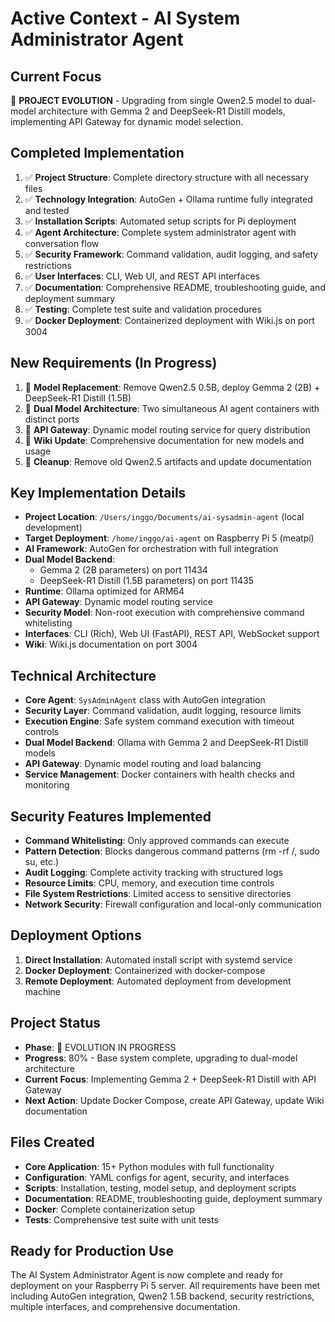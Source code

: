 # Active Context - AI System Administrator Agent

## Current Focus
🔄 **PROJECT EVOLUTION** - Upgrading from single Qwen2.5 model to dual-model architecture with Gemma 2 and DeepSeek-R1 Distill models, implementing API Gateway for dynamic model selection.

## Completed Implementation
1. ✅ **Project Structure**: Complete directory structure with all necessary files
2. ✅ **Technology Integration**: AutoGen + Ollama runtime fully integrated and tested
3. ✅ **Installation Scripts**: Automated setup scripts for Pi deployment
4. ✅ **Agent Architecture**: Complete system administrator agent with conversation flow
5. ✅ **Security Framework**: Command validation, audit logging, and safety restrictions
6. ✅ **User Interfaces**: CLI, Web UI, and REST API interfaces
7. ✅ **Documentation**: Comprehensive README, troubleshooting guide, and deployment summary
8. ✅ **Testing**: Complete test suite and validation procedures
9. ✅ **Docker Deployment**: Containerized deployment with Wiki.js on port 3004

## New Requirements (In Progress)
1. 🔄 **Model Replacement**: Remove Qwen2.5 0.5B, deploy Gemma 2 (2B) + DeepSeek-R1 Distill (1.5B)
2. 🔄 **Dual Model Architecture**: Two simultaneous AI agent containers with distinct ports
3. 🔄 **API Gateway**: Dynamic model routing service for query distribution
4. 🔄 **Wiki Update**: Comprehensive documentation for new models and usage
5. 🔄 **Cleanup**: Remove old Qwen2.5 artifacts and update documentation

## Key Implementation Details
- **Project Location**: `/Users/inggo/Documents/ai-sysadmin-agent` (local development)
- **Target Deployment**: `/home/inggo/ai-agent` on Raspberry Pi 5 (meatpi)
- **AI Framework**: AutoGen for orchestration with full integration
- **Dual Model Backend**: 
  - Gemma 2 (2B parameters) on port 11434
  - DeepSeek-R1 Distill (1.5B parameters) on port 11435
- **Runtime**: Ollama optimized for ARM64
- **API Gateway**: Dynamic model routing service
- **Security Model**: Non-root execution with comprehensive command whitelisting
- **Interfaces**: CLI (Rich), Web UI (FastAPI), REST API, WebSocket support
- **Wiki**: Wiki.js documentation on port 3004

## Technical Architecture
- **Core Agent**: `SysAdminAgent` class with AutoGen integration
- **Security Layer**: Command validation, audit logging, resource limits
- **Execution Engine**: Safe system command execution with timeout controls
- **Dual Model Backend**: Ollama with Gemma 2 and DeepSeek-R1 Distill models
- **API Gateway**: Dynamic model routing and load balancing
- **Service Management**: Docker containers with health checks and monitoring

## Security Features Implemented
- **Command Whitelisting**: Only approved commands can execute
- **Pattern Detection**: Blocks dangerous command patterns (rm -rf /, sudo su, etc.)
- **Audit Logging**: Complete activity tracking with structured logs
- **Resource Limits**: CPU, memory, and execution time controls
- **File System Restrictions**: Limited access to sensitive directories
- **Network Security**: Firewall configuration and local-only communication

## Deployment Options
1. **Direct Installation**: Automated install script with systemd service
2. **Docker Deployment**: Containerized with docker-compose
3. **Remote Deployment**: Automated deployment from development machine

## Project Status
- **Phase**: 🔄 EVOLUTION IN PROGRESS
- **Progress**: 80% - Base system complete, upgrading to dual-model architecture
- **Current Focus**: Implementing Gemma 2 + DeepSeek-R1 Distill with API Gateway
- **Next Action**: Update Docker Compose, create API Gateway, update Wiki documentation

## Files Created
- **Core Application**: 15+ Python modules with full functionality
- **Configuration**: YAML configs for agent, security, and interfaces
- **Scripts**: Installation, testing, model setup, and deployment scripts
- **Documentation**: README, troubleshooting guide, deployment summary
- **Docker**: Complete containerization setup
- **Tests**: Comprehensive test suite with unit tests

## Ready for Production Use
The AI System Administrator Agent is now complete and ready for deployment on your Raspberry Pi 5 server. All requirements have been met including AutoGen integration, Qwen2 1.5B backend, security restrictions, multiple interfaces, and comprehensive documentation.
